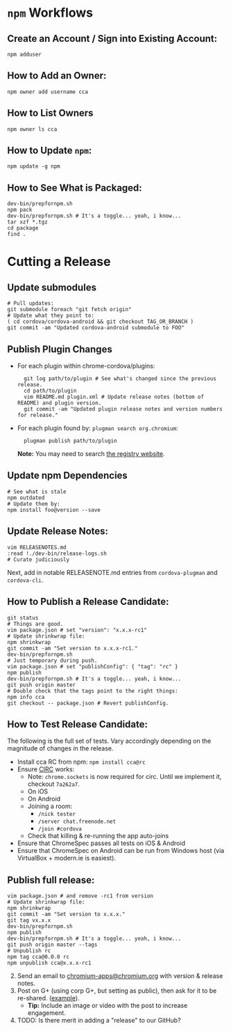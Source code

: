 # `npm` Workflows

## Create an Account / Sign into Existing Account:

    npm adduser

## How to Add an Owner:

    npm owner add username cca

## How to List Owners

    npm owner ls cca

## How to Update `npm`:

    npm update -g npm

## How to See What is Packaged:
    dev-bin/prepfornpm.sh
    npm pack
    dev-bin/prepfornpm.sh # It's a toggle... yeah, i know...
    tar xzf *.tgz
    cd package
    find .

# Cutting a Release

## Update submodules

    # Pull updates:
    git submodule foreach "git fetch origin"
    # Update what they point to:
    ( cd cordova/cordova-android && git checkout TAG_OR_BRANCH )
    git commit -am "Updated cordova-android submodule to FOO"

## Publish Plugin Changes

* For each plugin within chrome-cordova/plugins:

        git log path/to/plugin # See what's changed since the previous release.
        cd path/to/plugin
        vim README.md plugin.xml # Update release notes (bottom of README) and plugin version.
        git commit -am "Updated plugin release notes and version numbers for release."

* For each plugin found by: `plugman search org.chromium`:

        plugman publish path/to/plugin
    
    **Note:** You may need to search [the registry website](plugins.cordova.io).

## Update npm Dependencies

    # See what is stale
    npm outdated
    # Update them by:
    npm install foo@version --save

## Update Release Notes:

    vim RELEASENOTES.md
    :read !./dev-bin/release-logs.sh
    # Curate judiciously

Next, add in notable RELEASENOTE.md entries from `cordova-plugman` and `cordova-cli`.

## How to Publish a Release Candidate:

    git status
    # Things are good.
    vim package.json # set "version": "x.x.x-rc1"
    # Update shrinkwrap file:
    npm shrinkwrap
    git commit -am "Set version to x.x.x-rc1."
    dev-bin/prepfornpm.sh
    # Just temporary during push.
    vim package.json # set "publishConfig": { "tag": "rc" }
    npm publish
    dev-bin/prepfornpm.sh # It's a toggle... yeah, i know...
    git push origin master
    # Double check that the tags point to the right things:
    npm info cca
    git checkout -- package.json # Revert publishConfig.

## How to Test Release Candidate:

The following is the full set of tests. Vary accordingly depending on the magnitude of changes in the release.

* Install cca RC from npm: `npm install cca@rc`
* Ensure [CIRC](https://github.com/flackr/circ.git) works:
  * Note: `chrome.sockets` is now required for circ.  Until we implement it, checkout `7a262a7`.
  * On iOS
  * On Android
  * Joining a room:
    * `/nick tester`
    * `/server chat.freenode.net`
    * `/join #cordova`
  * Check that killing & re-running the app auto-joins
* Ensure that ChromeSpec passes all tests on iOS & Android
* Ensure that ChromeSpec on Android can be run from Windows host (via VirtualBox + modern.ie is easiest).

## Publish full release:

    vim package.json # and remove -rc1 from version
    # Update shrinkwrap file:
    npm shrinkwrap
    git commit -am "Set version to x.x.x."
    git tag vx.x.x
    dev-bin/prepfornpm.sh
    npm publish
    dev-bin/prepfornpm.sh # It's a toggle... yeah, i know...
    git push origin master --tags
    # Unpublish rc
    npm tag cca@0.0.0 rc
    npm unpublish cca@x.x.x-rc1

2. Send an email to chromium-apps@chromium.org with version & release notes.
3. Post on G+ (using corp G+, but setting as public), then ask for it to be re-shared. ([example](https://plus.sandbox.google.com/+GoogleChromeDevelopers/posts/DiHAsUfetRo)).
    * **Tip:** Include an image or video with the post to increase engagement.
4. TODO: Is there merit in adding a "release" to our GitHub?

